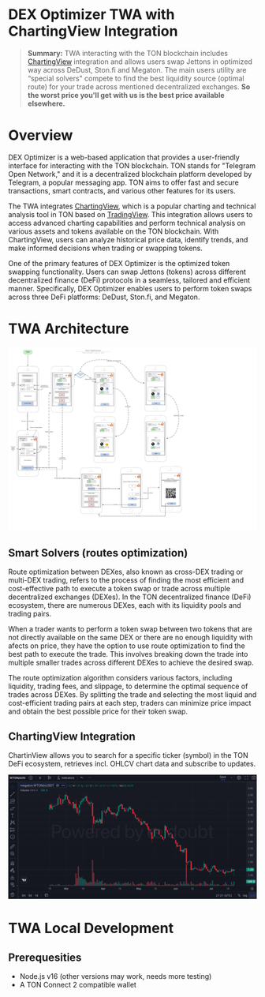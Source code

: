 # DEX Optimizer TWA with ChartingView Integration

> **Summary:** TWA interacting with the TON blockchain includes [ChartingView](https://chartingview.co/) integration and allows users swap Jettons 
> in optimized way across DeDust, Ston.fi and Megaton. The main users utility are “special solvers" compete to find the best liquidity source (optimal route) for your trade across mentioned decentralized exchanges. **So the worst price you'll get with us is the best price available elsewhere.**

# Overview

DEX Optimizer is a web-based application that provides a user-friendly interface for interacting with the TON blockchain. TON stands for "Telegram Open Network," and it is a decentralized blockchain platform developed by Telegram, a popular messaging app. TON aims to offer fast and secure transactions, smart contracts, and various other features for its users.

The TWA integrates [ChartingView](https://chartingview.co/), which is a popular charting and technical analysis tool in TON based on [TradingView](https://www.tradingview.com/). This integration allows users to access advanced charting capabilities and perform technical analysis on various assets and tokens available on the TON blockchain. With ChartingView, users can analyze historical price data, identify trends, and make informed decisions when trading or swapping tokens.

One of the primary features of DEX Optimizer is the optimized token swapping functionality. Users can swap Jettons (tokens) across different decentralized finance (DeFi) protocols in a seamless, tailored and efficient manner. Specifically, DEX Optimizer enables users to perform token swaps across three DeFi platforms: DeDust, Ston.fi, and Megaton.

# TWA Architecture

![image](./docs/dex_optimizer.jpg)

## Smart Solvers (routes optimization)
Route optimization between DEXes, also known as cross-DEX trading or multi-DEX trading, refers to the process of finding the most efficient and cost-effective path to execute a token swap or trade across multiple decentralized exchanges (DEXes). In the TON decentralized finance (DeFi) ecosystem, there are numerous DEXes, each with its liquidity pools and trading pairs.

When a trader wants to perform a token swap between two tokens that are not directly available on the same DEX or there are no enough liquidity with afects on price, they have the option to use route optimization to find the best path to execute the trade. This involves breaking down the trade into multiple smaller trades across different DEXes to achieve the desired swap.

The route optimization algorithm considers various factors, including liquidity, trading fees, and slippage, to determine the optimal sequence of trades across DEXes. By splitting the trade and selecting the most liquid and cost-efficient trading pairs at each step, traders can minimize price impact and obtain the best possible price for their token swap.

## ChartingView Integration

ChartinView allows you to search for a specific ticker (symbol) in the TON DeFi ecosystem, retrieves incl. OHLCV chart data and
subscribe to updates.

![image](./docs/chartingview.jpeg)

# TWA Local Development 

## Prerequesities
* Node.js v16 (other versions may work, needs more testing)
* A TON Connect 2 compatible wallet




